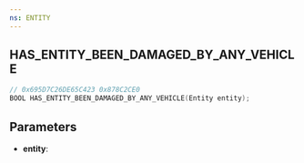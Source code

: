 ```yaml
---
ns: ENTITY
---
```

## HAS_ENTITY_BEEN_DAMAGED_BY_ANY_VEHICLE

```c
// 0x695D7C26DE65C423 0x878C2CE0
BOOL HAS_ENTITY_BEEN_DAMAGED_BY_ANY_VEHICLE(Entity entity);
```

## Parameters
* **entity**:
